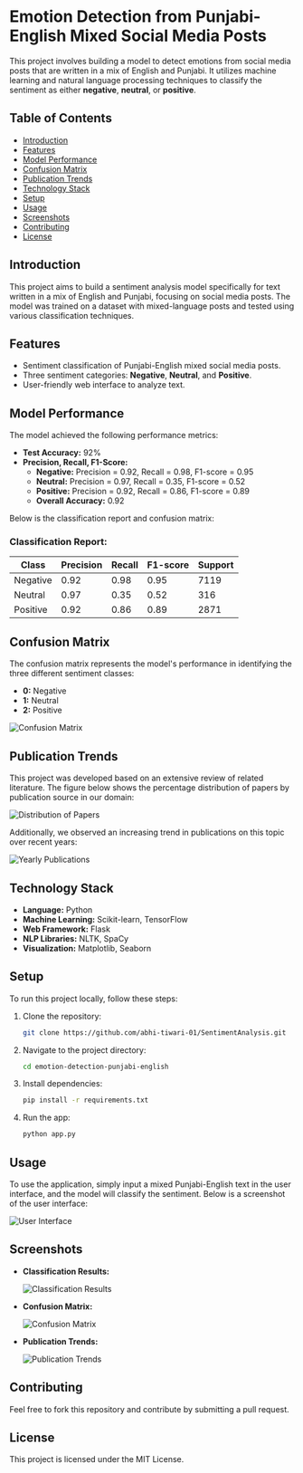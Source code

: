 # Emotion Detection from Punjabi-English Mixed Social Media Posts

This project involves building a model to detect emotions from social media posts that are written in a mix of English and Punjabi. It utilizes machine learning and natural language processing techniques to classify the sentiment as either **negative**, **neutral**, or **positive**.

## Table of Contents
- [Introduction](#introduction)
- [Features](#features)
- [Model Performance](#model-performance)
- [Confusion Matrix](#confusion-matrix)
- [Publication Trends](#publication-trends)
- [Technology Stack](#technology-stack)
- [Setup](#setup)
- [Usage](#usage)
- [Screenshots](#screenshots)
- [Contributing](#contributing)
- [License](#license)

## Introduction

This project aims to build a sentiment analysis model specifically for text written in a mix of English and Punjabi, focusing on social media posts. The model was trained on a dataset with mixed-language posts and tested using various classification techniques.

## Features
- Sentiment classification of Punjabi-English mixed social media posts.
- Three sentiment categories: **Negative**, **Neutral**, and **Positive**.
- User-friendly web interface to analyze text.

## Model Performance

The model achieved the following performance metrics:

- **Test Accuracy:** 92%
- **Precision, Recall, F1-Score:**
  - **Negative:** Precision = 0.92, Recall = 0.98, F1-score = 0.95
  - **Neutral:** Precision = 0.97, Recall = 0.35, F1-score = 0.52
  - **Positive:** Precision = 0.92, Recall = 0.86, F1-score = 0.89
  - **Overall Accuracy:** 0.92

Below is the classification report and confusion matrix:

### Classification Report:
| Class    | Precision | Recall | F1-score | Support |
|----------|-----------|--------|----------|---------|
| Negative | 0.92      | 0.98   | 0.95     | 7119    |
| Neutral  | 0.97      | 0.35   | 0.52     | 316     |
| Positive | 0.92      | 0.86   | 0.89     | 2871    |

## Confusion Matrix

The confusion matrix represents the model's performance in identifying the three different sentiment classes:

- **0:** Negative
- **1:** Neutral
- **2:** Positive

![Confusion Matrix](/img/confusion%20matrix.png)

## Publication Trends

This project was developed based on an extensive review of related literature. The figure below shows the percentage distribution of papers by publication source in our domain:

![Distribution of Papers](/img/papers%20chart.png)

Additionally, we observed an increasing trend in publications on this topic over recent years:

![Yearly Publications](/img/year%20vs%20publication.png)

## Technology Stack
- **Language:** Python
- **Machine Learning:** Scikit-learn, TensorFlow
- **Web Framework:** Flask
- **NLP Libraries:** NLTK, SpaCy
- **Visualization:** Matplotlib, Seaborn

## Setup

To run this project locally, follow these steps:

1. Clone the repository:
   ```bash
   git clone https://github.com/abhi-tiwari-01/SentimentAnalysis.git
2. Navigate to the project directory:
    ```bash
    cd emotion-detection-punjabi-english
3. Install dependencies:
    ```bash
    pip install -r requirements.txt
4. Run the app:
    ```bash
    python app.py

## Usage

To use the application, simply input a mixed Punjabi-English text in the user interface, and the model will classify the sentiment. Below is a screenshot of the user interface:

![User Interface](/img/User%20Interface.png)

## Screenshots

- **Classification Results:**

    ![Classification Results](/img/classification%20matrix.png)

- **Confusion Matrix:**

    ![Confusion Matrix](/img/confusion%20matrix.png)

- **Publication Trends:**

    ![Publication Trends](/img/year%20vs%20publication.png)

## Contributing

Feel free to fork this repository and contribute by submitting a pull request.

## License

This project is licensed under the MIT License.
